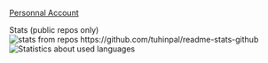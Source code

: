 <a href="https://github.com/Midicix/">Personnal Account</a>

Stats (public repos only)
<img src="https://github-stats-alpha.vercel.app/api?username=ETML-Midicix&cc=000&tc=fff&ic=fff&bc=000" alt="stats from repos https://github.com/tuhinpal/readme-stats-github"/>
<img src="https://github-readme-stats.vercel.app/api/top-langs/?username=ETML-Midicix&layout=compact&card_width=1000&langs_count=10&theme=radical&hide_border=true" alt="Statistics about used languages">
